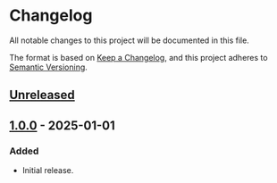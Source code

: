 # Changelog

All notable changes to this project will be documented in this file.

The format is based on [Keep a Changelog](https://keepachangelog.com/en/1.1.0/),
and this project adheres to [Semantic Versioning](https://semver.org/spec/v2.0.0.html).

## [Unreleased]

## [1.0.0] - 2025-01-01

### Added
- Initial release.

[Unreleased]: https://github.com/FossifyOrg/Paint/compare/1.0.0...HEAD
[1.0.0]: https://github.com/FossifyOrg/Paint/releases/tag/1.0.0
